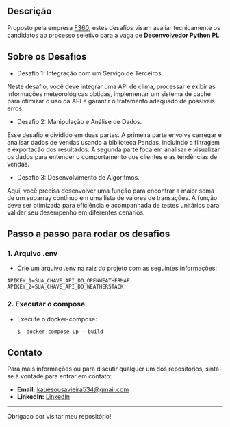## Descrição

Proposto pela empresa [F360](https://f360.com.br/), estes desafios visam avaliar tecnicamente os candidatos ao processo seletivo para a vaga de **Desenvolvedor Python PL**.

## Sobre os Desafios
- Desafio 1: Integração com um Serviço de Terceiros.

Neste desafio, você deve integrar uma API de clima, processar e exibir as informações meteorológicas obtidas, implementar um sistema de cache para otimizar o uso da API e garantir o tratamento adequado de possíveis erros.

- Desafio 2: Manipulação e Análise de Dados.

Esse desafio é dividido em duas partes. A primeira parte envolve carregar e analisar dados de vendas usando a biblioteca Pandas, incluindo a filtragem e exportação dos resultados. A segunda parte foca em analisar e visualizar os dados para entender o comportamento dos clientes e as tendências de vendas.

- Desafio 3: Desenvolvimento de Algoritmos.

Aqui, você precisa desenvolver uma função para encontrar a maior soma de um subarray contínuo em uma lista de valores de transações. A função deve ser otimizada para eficiência e acompanhada de testes unitários para validar seu desempenho em diferentes cenários.

## Passo a passo para rodar os desafios
### 1. Arquivo .env
- Crie um arquivo .env na raiz do projeto com as seguintes informações:
```
APIKEY_1=SUA_CHAVE_API_DO_OPENWEATHERMAP
APIKEY_2=SUA_CHAVE_API_DO_WEATHERSTACK
```
### 2. Executar o compose
- Execute o docker-compose:
    ```
    $  docker-compose up --build
    ```

## Contato

Para mais informações ou para discutir qualquer um dos repositórios, sinta-se à vontade para entrar em contato:

- **Email:** [kauesousavieira534@gmail.com](mailto:kauesousavieira534@gmail.com)
- **LinkedIn:** [LinkedIn](https://www.linkedin.com/in/kaue-sousa-vieira/)

---
Obrigado por visitar meu repositório!
